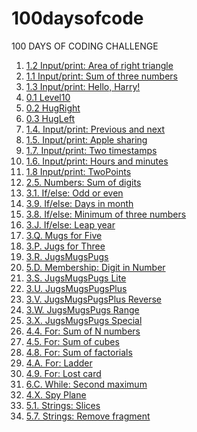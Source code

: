 # 100daysofcode
100 DAYS OF CODING CHALLENGE

1) [1.2 Input/print: Area of right triangle](day001.md)
2) [1.1 Input/print: Sum of three numbers](day001a.md)
3) [1.3 Input/print: Hello, Harry!](day001b.md)
4) [0.1 Level10](day002.md)
5) [0.2 HugRight](day003.md)
6) [0.3 HugLeft](day003a.md)
7) [1.4. Input/print: Previous and next](day004.md)
8) [1.5. Input/print: Apple sharing](day005.md)
9) [1.7. Input/print: Two timestamps](day006.md)
10) [1.6. Input/print: Hours and minutes](day006a.md)
11) [1.8 Input/print: TwoPoints](day007.md)
12) [2.5. Numbers: Sum of digits](day008.md)
13) [3.1. If/else: Odd or even](day009.md)
14) [3.9. If/else: Days in month](day009a.md)
15) [3.8. If/else: Minimum of three numbers](day010.md)
16) [3.J. If/else: Leap year](day010a.md)
17) [3.Q. Mugs for Five](day011.md)
18) [3.P. Jugs for Three](day011a.md)
19) [3.R. JugsMugsPugs](day012.md)
20) [5.D. Membership: Digit in Number](day012a.md)
21) [3.S. JugsMugsPugs Lite](day013.md)
22) [3.U. JugsMugsPugsPlus](day013a.md)
23) [3.V. JugsMugsPugsPlus Reverse](day014.md)
24) [3.W. JugsMugsPugs Range](day014a.md)
25) [3.X. JugsMugsPugs Special](day015.md)
26) [4.4. For: Sum of N numbers](day016.md)
27) [4.5. For: Sum of cubes](day016a.md)
28) [4.8. For: Sum of factorials](day016b.md)
29) [4.A. For: Ladder](day017.md)
30) [4.9. For: Lost card](day017a.md)
31) [6.C. While: Second maximum](day018.md)
32) [4.X. Spy Plane](day018a.md)
33) [5.1. Strings: Slices](day019.md)
34) [5.7. Strings: Remove fragment](day019a.md)
